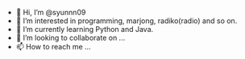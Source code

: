- 👋 Hi, I’m @syunnn09
- 👀 I’m interested in programming, marjong, radiko(radio) and so on.
- 🌱 I’m currently learning Python and Java.
- 💞️ I’m looking to collaborate on ...
- 📫 How to reach me ...

<!---
syunnn09/syunnn09 is a ✨ special ✨ repository because its `README.md` (this file) appears on your GitHub profile.
You can click the Preview link to take a look at your changes.
--->
